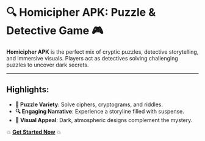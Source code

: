 # 🔍 Homicipher APK: Puzzle & Detective Game 🎮

**Homicipher APK** is the perfect mix of cryptic puzzles, detective storytelling, and immersive visuals. Players act as detectives solving challenging puzzles to uncover dark secrets.

---

## Highlights:
- **🧩 Puzzle Variety**: Solve ciphers, cryptograms, and riddles.
- **🔍 Engaging Narrative**: Experience a storyline filled with suspense.
- **🎨 Visual Appeal**: Dark, atmospheric designs complement the mystery.

💥 **[Get Started Now](download.md)** 💥
